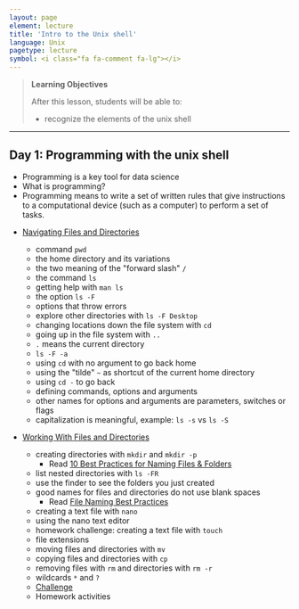 ```yaml
---
layout: page
element: lecture
title: 'Intro to the Unix shell'
language: Unix
pagetype: lecture
symbol: <i class="fa fa-comment fa-lg"></i>
---
```



> **Learning Objectives**
>
> After this lesson, students will be able to:
>
> - recognize the elements of the unix shell

---

<!--
From https://datascience.virginia.edu/news/importance-software-skills-data-science

Programming means using a set of written rules that give instructions to a computational device (such as a computer) to perform a set of tasks, which will then change a function within the computer. Programming languages each have their own syntax and grammar, so a different set of words and instructions are analyzed depending on what programming language the engineer chooses. Additionally, the way a computer or computing device makes sense of the syntax varies by language, and a compiler translates this written code into information for a computer.

The job of a software engineer, data scientist, or any other technical person writing in a programming language is to accurately use the language or tools so the computer does the job it’s supposed to do. Sometimes, there are errors with the actual words, which is known as a “syntax error,” and the compiler can often tell the programmer what to change in order to make the code run effectively. Sometimes, even though the code fits the correct syntax, it is not performing the job that the technical engineer intended, in which case, debugging is necessary. This can often be a much more complicated process, and requires a more in-depth knowledge of computer science.
-->


## Day 1: Programming with the unix shell

- Programming is a key tool for data science
- What is programming?
- Programming means to write a set of written rules that give instructions to a computational device (such as a computer) to perform a set of tasks.

* [Navigating Files and Directories](https://swcarpentry.github.io/shell-novice/02-filedir/index.html)
  - command `pwd`
  - the home directory and its variations
  - the two meaning of the "forward slash" `/`
  - the command `ls`
  - getting help with `man ls`
  - the option `ls -F`
  - options that throw errors
  - explore other directories with `ls -F Desktop`
  - changing locations down the file system with `cd`
  - going up in the file system with `..`
  - `.` means the current directory
  - `ls -F -a`
  - using `cd` with no argument to go back home
  - using the "tilde" `~` as shortcut of the current home directory
  - using `cd -` to go back
  - defining commands, options and arguments
  - other names for options and arguments are parameters, switches or flags
  - capitalization is meaningful, example: `ls -s` vs `ls -S`

* [Working With Files and Directories](https://swcarpentry.github.io/shell-novice/03-create/index.html)
  - creating directories with `mkdir` and `mkdir -p`
    - Read [10 Best Practices for Naming Files & Folders](https://medium.com/thewhybuilder/10-best-practices-for-naming-files-folders-for-you-and-your-team-653f58d5db73)
  - list nested directories with `ls -FR`
  - use the finder to see the folders you just created
  - good names for files and directories do not use blank spaces
    - Read [File Naming Best Practices](https://guides.library.harvard.edu/c.php?g=1033502&p=7496710)
  - creating a text file with `nano`
  - using the nano text editor
  - homework challenge: creating a text file with `touch`
  - file extensions
  - moving files and directories with `mv`
  - copying files and directories with `cp`
  - removing files with `rm` and directories with `rm -r`
  - wildcards `*` and `?`
  - [Challenge](https://swcarpentry.github.io/shell-novice/03-create/index.html#list-filenames-matching-a-pattern)
  - Homework activities
